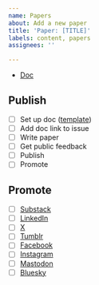 ```yaml
---
name: Papers
about: Add a new paper
title: 'Paper: [TITLE]'
labels: content, papers
assignees: ''

---
```


- [Doc](#)

## Publish
- [ ] Set up doc ([template](https://docs.google.com/document/d/1hrht4eCUS9zMbcfwPVlb6NlRfxgf7O9DE10DXhlF8SQ/edit?usp=sharing))
- [ ] Add doc link to issue
- [ ] Write paper
- [ ] Get public feedback
- [ ] Publish
- [ ] Promote

## Promote
- [ ] [Substack](https://govfresh.substack.com/)
- [ ] [LinkedIn](https://www.linkedin.com/company/govfresh)
- [ ] [X](https://www.x.com/govfresh)
- [ ] [Tumblr](https://govfresh.tumblr.com/)
- [ ] [Facebook](https://www.facebook.com/govfresh)
- [ ] [Instagram](https://www.instagram.com/govfresh)
- [ ] [Mastodon](https://mastodon.social/@govfresh)
- [ ] [Bluesky](https://bsky.app/profile/govfresh.bsky.social)
